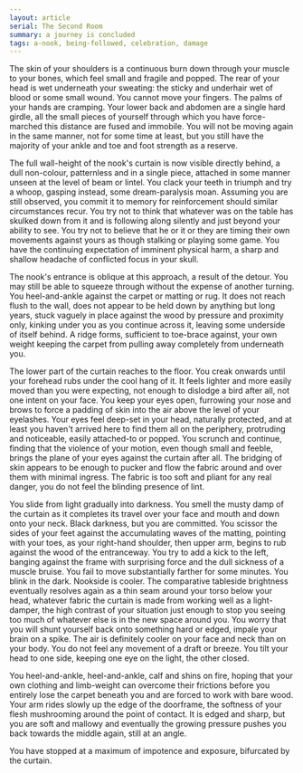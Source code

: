 ```yaml
---
layout: article
serial: The Second Room
summary: a journey is concluded
tags: a-nook, being-followed, celebration, damage
---
```


The skin of your shoulders is a continuous burn down through your muscle to your bones, which feel small and fragile and popped. The rear of your head is wet underneath your sweating: the sticky and underhair wet of blood or some small wound.  You cannot move your fingers.  The palms of your hands are cramping.  Your lower back and abdomen are a single hard girdle, all the small pieces of yourself through which you have force-marched this distance are fused and immobile. You will not be moving again in the same manner, not for some time at least, but you still have the majority of your ankle and toe and foot strength as a reserve.

The full wall-height of the nook's curtain is now visible directly behind, a dull non-colour, patternless and in a single piece, attached in some manner unseen at the level of beam or lintel. You clack your teeth in triumph and try a whoop, gasping instead, some dream-paralysis moan. Assuming you are still observed, you commit it to memory for reinforcement should similar circumstances recur. You try not to think that whatever was on the table has skulked down from it and is following along silently and just beyond your ability to see.  You try not to believe that he or it or they are timing their own movements against yours as though stalking or playing some game.  You have the continuing expectation of imminent physical harm, a sharp and shallow headache of conflicted focus in your skull.

The nook's entrance is oblique at this approach, a result of the detour. You may still be able to squeeze through without the expense of another turning. You heel-and-ankle against the carpet or matting or rug.  It does not reach flush to the wall, does not appear to be held down by anything but long years, stuck vaguely in place against the wood by pressure and proximity only, kinking under you as you continue across it, leaving some underside of itself behind.  A ridge forms, sufficient to toe-brace against, your own weight keeping the carpet from pulling away completely from underneath you. 

The lower part of the curtain reaches to the floor. You creak onwards until your forehead rubs under the cool hang of it.  It feels lighter and more easily moved than you were expecting, not enough to dislodge a bird after all, not one intent on your face.  You keep your eyes open, furrowing your nose and brows to force a padding of skin into the air above the level of your eyelashes.  Your eyes feel deep-set in your head, naturally protected, and at least you haven't arrived here to find them all on the periphery, protruding and noticeable, easily attached-to or popped.  You scrunch and continue, finding that the violence of your motion, even though small and feeble, brings the plane of your eyes against the curtain after all. The bridging of skin appears to be enough to pucker and flow the fabric around and over them with minimal ingress.  The fabric is too soft and pliant for any real danger, you do not feel the blinding presence of lint.

You slide from light gradually into darkness.  You smell the musty damp of the curtain as it completes its travel over your face and mouth and down onto your neck. Black darkness, but you are committed. You scissor the sides of your feet against the accumulating waves of the matting, pointing with your toes, as your right-hand shoulder, then upper arm, begins to rub against the wood of the entranceway.  You try to add a kick to the left, banging against the frame with surprising force and the dull sickness of a muscle bruise. You fail to move substantially farther for some minutes.  You blink in the dark.  Nookside is cooler.  The comparative tableside brightness eventually resolves again as a thin seam around your torso below your head, whatever fabric the curtain is made from working well as a light-damper, the high contrast of your situation just enough to stop you seeing too much of whatever else is in the new space around you.  You worry that you will shunt yourself back onto something hard or edged, impale your brain on a spike. The air is definitely cooler on your face and neck than on your body.  You do not feel any movement of a draft or breeze. You tilt your head to one side, keeping one eye on the light, the other closed.  

You heel-and-ankle, heel-and-ankle, calf and shins on fire, hoping that your own clothing and limb-weight can overcome their frictions before you entirely lose the carpet beneath you and are forced to work with bare wood. Your arm rides slowly up the edge of the doorframe, the softness of your flesh mushrooming around the point of contact.  It is edged and sharp, but you are soft and mallowy  and eventually the growing pressure pushes you back towards the middle again, still at an angle.  

You have stopped at a maximum of impotence and exposure, bifurcated by the curtain. 
